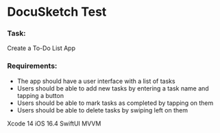 # DocuSketch Test 

### Task:
Create a To-Do List App

### Requirements:
- The app should have a user interface with a list of tasks
- Users should be able to add new tasks by entering a task name and tapping a button
- Users should be able to mark tasks as completed by tapping on them
- Users should be able to delete tasks by swiping left on them

Xcode 14
iOS 16.4
SwiftUI
MVVM
